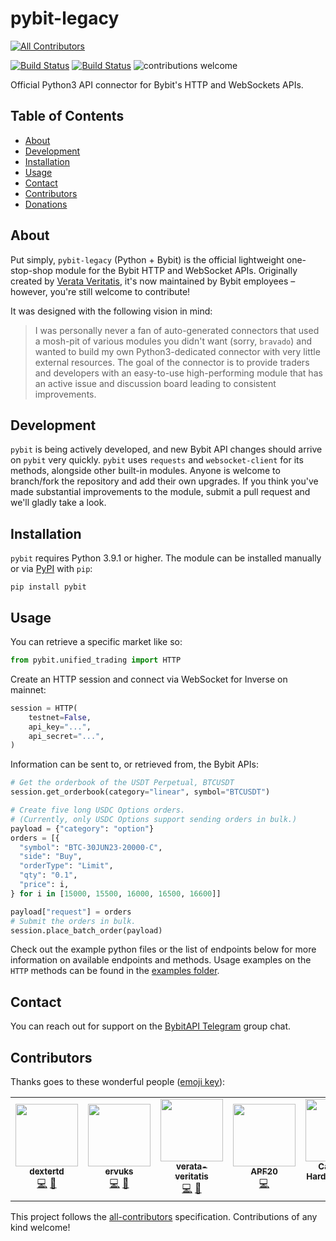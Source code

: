 # pybit-legacy
<!-- ALL-CONTRIBUTORS-BADGE:START - Do not remove or modify this section -->
[![All Contributors](https://img.shields.io/badge/all_contributors-2-orange.svg?style=flat-square)](#contributors-)
<!-- ALL-CONTRIBUTORS-BADGE:END -->

[![Build Status](https://img.shields.io/pypi/pyversions/pybit)](https://www.python.org/downloads/)
[![Build Status](https://img.shields.io/pypi/v/pybit)](https://pypi.org/project/pybit/)
![contributions welcome](https://img.shields.io/badge/contributions-welcome-brightgreen.svg?style=flat)

Official Python3 API connector for Bybit's HTTP and WebSockets APIs.

## Table of Contents

- [About](#about)
- [Development](#development)
- [Installation](#installation)
- [Usage](#usage)
- [Contact](#contact)
- [Contributors](#contributors)
- [Donations](#donations)

## About
Put simply, `pybit-legacy` (Python + Bybit) is the official lightweight one-stop-shop module for the Bybit HTTP and WebSocket APIs. Originally created by [Verata Veritatis](https://github.com/verata-veritatis), it's now maintained by Bybit employees – however, you're still welcome to contribute!

It was designed with the following vision in mind:

> I was personally never a fan of auto-generated connectors that used a mosh-pit of various modules you didn't want (sorry, `bravado`) and wanted to build my own Python3-dedicated connector with very little external resources. The goal of the connector is to provide traders and developers with an easy-to-use high-performing module that has an active issue and discussion board leading to consistent improvements.

## Development
`pybit` is being actively developed, and new Bybit API changes should arrive on `pybit` very quickly. `pybit` uses `requests` and `websocket-client` for its methods, alongside other built-in modules. Anyone is welcome to branch/fork the repository and add their own upgrades. If you think you've made substantial improvements to the module, submit a pull request and we'll gladly take a look.

## Installation
`pybit` requires Python 3.9.1 or higher. The module can be installed manually or via [PyPI](https://pypi.org/project/pybit/) with `pip`:
```
pip install pybit
```

## Usage
You can retrieve a specific market like so:
```python
from pybit.unified_trading import HTTP
```
Create an HTTP session and connect via WebSocket for Inverse on mainnet:
```python
session = HTTP(
    testnet=False,
    api_key="...",
    api_secret="...",
)
```
Information can be sent to, or retrieved from, the Bybit APIs:

```python
# Get the orderbook of the USDT Perpetual, BTCUSDT
session.get_orderbook(category="linear", symbol="BTCUSDT")

# Create five long USDC Options orders.
# (Currently, only USDC Options support sending orders in bulk.)
payload = {"category": "option"}
orders = [{
  "symbol": "BTC-30JUN23-20000-C",
  "side": "Buy",
  "orderType": "Limit",
  "qty": "0.1",
  "price": i,
} for i in [15000, 15500, 16000, 16500, 16600]]

payload["request"] = orders
# Submit the orders in bulk.
session.place_batch_order(payload)
```
Check out the example python files or the list of endpoints below for more information on available
endpoints and methods. Usage examples on the `HTTP` methods can
be found in the [examples folder](https://github.com/bybit-exchange/pybit/tree/master/examples).


## Contact
You can reach out for support on the [BybitAPI Telegram](https://t.me/BybitAPI) group chat.

## Contributors

Thanks goes to these wonderful people ([emoji key](https://allcontributors.org/docs/en/emoji-key)):

<!-- ALL-CONTRIBUTORS-LIST:START - Do not remove or modify this section -->
<!-- prettier-ignore-start -->
<!-- markdownlint-disable -->
<table>
  <tr>
    <td align="center"><a href="https://github.com/dextertd"><img src="https://avatars.githubusercontent.com/u/54495183?v=4" width="100px;" alt=""/><br /><sub><b>dextertd</b></sub></a><br /><a href="https://github.com/bybit-exchange/pybit/commits?author=dextertd" title="Code">💻</a> <a href="https://github.com/bybit-exchange/pybit/commits?author=dextertd" title="Documentation">📖</a></td>
    <td align="center"><a href="https://github.com/ervuks"><img src="https://avatars.githubusercontent.com/u/17198438?v=4" width="100px;" alt=""/><br /><sub><b>ervuks</b></sub></a><br /><a href="https://github.com/bybit-exchange/pybit/commits?author=ervuks" title="Code">💻</a> <a href="https://github.com/bybit-exchange/pybit/commits?author=ervuks" title="Documentation">📖</a></td></td>
    <td align="center"><a href="https://github.com/verata-veritatis"><img src="https://avatars0.githubusercontent.com/u/9677388?v=4" width="100px;" alt=""/><br /><sub><b>verata-veritatis</b></sub></a><br /><a href="https://github.com/bybit-exchange/pybit/commits?author=verata-veritatis" title="Code">💻</a> <a href="https://github.com/bybit-exchange/pybit/commits?author=verata-veritatis" title="Documentation">📖</a></td>
    <td align="center"><a href="https://github.com/APF20"><img src="https://avatars0.githubusercontent.com/u/74583612?v=4" width="100px;" alt=""/><br /><sub><b>APF20</b></sub></a><br /><a href="https://github.com/bybit-exchange/pybit/commits?author=APF20" title="Code">💻</a></td>
    <td align="center"><a href="https://github.com/cameronhh"><img src="https://avatars0.githubusercontent.com/u/30434979?v=4" width="100px;" alt=""/><br /><sub><b>Cameron Harder-Hutton</b></sub></a><br /><a href="https://github.com/bybit-exchange/pybit/commits?author=cameronhh" title="Code">💻</a></td>
    <td align="center"><a href="https://github.com/tomcru"><img src="https://avatars0.githubusercontent.com/u/35841182?v=4" width="100px;" alt=""/><br /><sub><b>Tom Rumpf</b></sub></a><br /><a href="https://github.com/bybit-exchange/pybit/commits?author=tomcru" title="Code">💻</a></td>
    <td align="center"><a href="https://github.com/sheungon"><img src="https://avatars.githubusercontent.com/u/13306724?v=4" width="100px;" alt=""/><br /><sub><b>OnJohn</b></sub></a><br /><a href="https://github.com/bybit-exchange/pybit/commits?author=sheungon" title="Code">💻</a></td>
    <td align="center"><a href="https://github.com/tconley"><img src="https://avatars1.githubusercontent.com/u/1893207?v=4" width="100px;" alt=""/><br /><sub><b>Todd Conley</b></sub></a><br /><a href="https://github.com/tconley/pybit/commits?author=tconley" title="Ideas">🤔</a></td>
  </tr>
</table>

<!-- markdownlint-enable -->
<!-- prettier-ignore-end -->
<!-- ALL-CONTRIBUTORS-LIST:END -->

This project follows the [all-contributors](https://github.com/all-contributors/all-contributors) specification. Contributions of any kind welcome!
